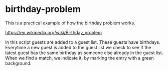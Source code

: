 # birthday-problem
This is a practical example of how the birthday problem works.

https://en.wikipedia.org/wiki/Birthday_problem

In this script guests are added to a guest list. These guests have birthdays. Everytime a new guest is added to the guest list we check to see if the latest guest has the same birthday as someone else already in the guest list. When we find a match, we indicate it, by marking the entry with a green background.
